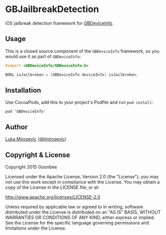 # GBJailbreakDetection

iOS jailbreak detection framework for [GBDeviceInfo](https://github.com/lmirosevic/GBDeviceInfo).

Usage
------------

This is a closed source component of the `GBDeviceInfo` framework, so you would use it as part of `GBDeviceInfo`:

```objective-c
#import <GBDeviceInfo/GBDeviceInfo.h>

BOOL isJailbroken = [GBDeviceInfo deviceInfo].isJailbroken;
```

Installation
------------

Use CocoaPods, add this to your project's Podfile and run `pod install`:

```
pod 'GBDeviceInfo'
```

Author
------------

[Luka Mirosevic](mailto:luka@goonbee.com) ([@lmirosevic](https://twitter.com/lmirosevic))

Copyright & License
------------

Copyright 2015 Goonbee

Licensed under the Apache License, Version 2.0 (the "License"); you may not use this work except in compliance with the License. You may obtain a copy of the License in the LICENSE file, or at:

http://www.apache.org/licenses/LICENSE-2.0

Unless required by applicable law or agreed to in writing, software distributed under the License is distributed on an "AS IS" BASIS, WITHOUT WARRANTIES OR CONDITIONS OF ANY KIND, either express or implied. See the License for the specific language governing permissions and limitations under the License.
